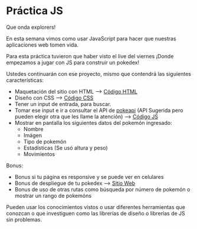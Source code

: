 # Práctica JS

Que onda explorers!

En esta semana vimos como usar JavaScript para hacer que nuestras aplicaciones web tomen vida.

Para esta práctica tuvieron que haber visto el live del viernes ¡Donde empezamos a jugar con JS para construir un pokedex!

Ustedes continuarán con ese proyecto, mismo que contendrá las siguientes características:

- Maquetación del sitio con HTML --> [Código HTML](./index.html)
- Diseño con CSS --> [Código CSS](./index.css)
- Tener un input de entrada, para buscar. 
- Tomar ese input e ir a consultar el API de [pokeapi](https://pokeapi.co/) (API Sugerida pero pueden elegir otra que les llame la atención) --> [Código JS](./index.js)
- Mostrar en pantalla los siguientes datos del pokemón ingresado:
    - Nombre
    - Imágen
    - Tipo de pokemón
    - Estadísticas (Se usó altura y peso)
    - Movimientos

Bonus:
- Bonus si tu página es responsive y se puede ver en celulares
- Bonus de despliegue de tu pokedex --> [Sitio Web](https://acast23.github.io/CursoFrontEnd-InnovaccionVirtual/04-JS/)
- Bonus de uso de otras rutas como búsqueda por número de pokemón o mostrar un rango de pokemóns

Pueden usar los conocimientos vistos o usar diferentes herramientas que conozcan o que investiguen como las librerías de diseño o librerías de JS sin problemas.
